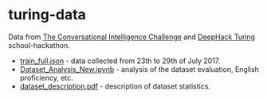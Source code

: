 # turing-data
Data from [The Conversational Intelligence Challenge](http://convai.io) and [DeepHack Turing](http://deephack.me) school-hackathon.

* [train_full.json](./train_full.json) - data collected from 23th to 29th of July 2017.
* [Dataset_Analysis_New.ipynb](./Dataset_Analysis_New.ipynb) - analysis of the dataset evaluation, English proficiency, etc.
* [dataset_description.pdf](./dataset_description.ipynb) - description of dataset statistics.
